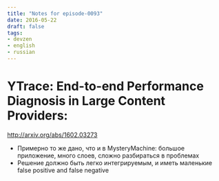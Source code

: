 ```yaml
---
title: "Notes for episode-0093"
date: 2016-05-22
draft: false
tags:
- devzen
- english
- russian
---
```


# YTrace: End-to-end Performance Diagnosis in Large Content Providers:  
http://arxiv.org/abs/1602.03273

- Примерно то же дано, что и в MysteryMachine: большое приложение, много слоев, сложно разбираться в проблемах
- Решение должно быть легко интегрируемым, и иметь маленькие false positive and false negative
